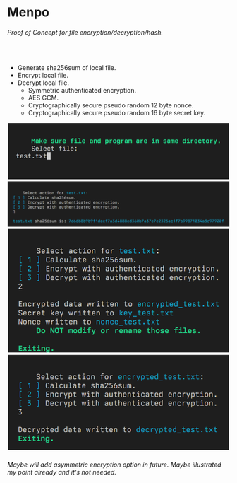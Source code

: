 # Menpo
###### _Proof of Concept for file encryption/decryption/hash._

<br/>

- Generate sha256sum of local file.
- Encrypt local file.
- Decrypt local file.
	- Symmetric authenticated encryption.
	- AES GCM.
	- Cryptographically secure pseudo random 12 byte nonce.
	- Cryptographically secure pseudo random 16 byte secret key.

![selecting file](/screenshots/select_file.png "selecting file")
![shasum](/screenshots/shasum.png "shasum")
![encrypting](/screenshots/encrypting.png "encrypting")
![decrypting](/screenshots/decrypting.png "decrypting")
###### _Maybe will add asymmetric encryption option in future. Maybe illustrated my point already and it's not needed._
